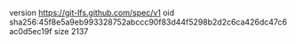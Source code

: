 version https://git-lfs.github.com/spec/v1
oid sha256:45f8e5a9eb993328752abccc90f83d44f5298b2d2c6ca426dc47c6ac0d5ec19f
size 2137
